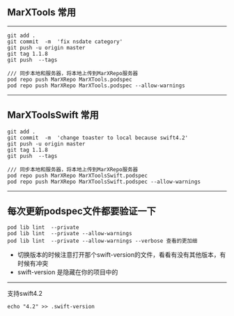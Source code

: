 ## MarXTools 常用

---

```
git add .  
git commit  -m  'fix nsdate category'  
git push -u origin master  
git tag 1.1.8 
git push  --tags  

/// 同步本地和服务器，将本地上传到MarXRepo服务器 
pod repo push MarXRepo MarXTools.podspec 
pod repo push MarXRepo MarXTools.podspec --allow-warnings 
```

---

## MarXToolsSwift 常用

```
git add .  
git commit  -m  'change toaster to local because swift4.2'  
git push -u origin master  
git tag 1.1.8 
git push  --tags  

/// 同步本地和服务器，将本地上传到MarXRepo服务器 
pod repo push MarXRepo MarXToolsSwift.podspec 
pod repo push MarXRepo MarXToolsSwift.podspec --allow-warnings 
```

---

## 每次更新podspec文件都要验证一下

```
pod lib lint  --private  
pod lib lint  --private --allow-warnings 
pod lib lint  --private --allow-warnings --verbose 查看的更加细 
```

- 切换版本的时候注意打开那个swift-version的文件，看看有没有其他版本，有时候有冲突
- swift-version 是隐藏在你的项目中的

---

支持swift4.2

```
echo "4.2" >> .swift-version 
```
